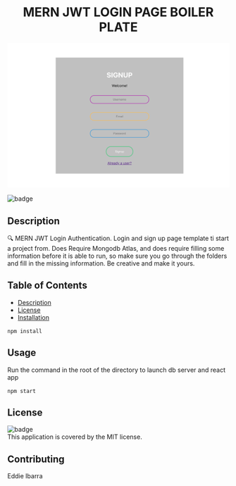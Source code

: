 <h1 align="center">MERN JWT LOGIN PAGE BOILER PLATE</h1>

![pic](mern-login.png)
  
![badge](https://img.shields.io/badge/license-MIT-brightgreen)<br />
## Description
🔍 
MERN JWT Login Authentication. 
Login and sign up page template ti start a project from. Does Require Mongodb Atlas, and does require filling some information before it is able to run, so make sure you go through the folders and fill in the missing information. Be creative and make it yours. 
## Table of Contents
- [Description](#description)
- [License](#license)
- [Installation](#Installation)

```
npm install 
```

## Usage

Run the command in the root of the directory to launch db server and react app

```
npm start
```


## License
![badge](https://img.shields.io/badge/license-MIT-brightgreen)
<br />
This application is covered by the MIT license. 
## Contributing
Eddie Ibarra
<br />